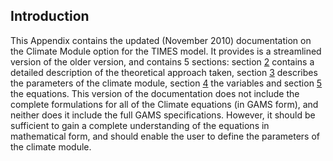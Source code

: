 ## Introduction

This Appendix contains the updated (November 2010) documentation on the Climate Module option for the TIMES model. It provides is a streamlined version of the older version, and contains 5 sections: section [2](a-mathematical-formulation) contains a detailed description of the theoretical approach taken, section [3](a-switches-and-parameters) describes the parameters of the climate module, section [4](a-variables) the variables and section [5](a-equations) the equations. This version of the documentation does not include the complete formulations for all of the Climate equations (in GAMS form), and neither does it include the full GAMS specifications. However, it should be sufficient to gain a complete understanding of the equations in mathematical form, and should enable the user to define the parameters of the climate module.